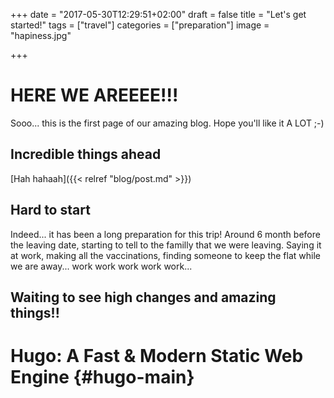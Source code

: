 +++
date = "2017-05-30T12:29:51+02:00"
draft = false
title = "Let's get started!"
tags = ["travel"]
categories = ["preparation"]
image = "hapiness.jpg"

+++

# HERE WE AREEEE!!!

Sooo... this is the first page of our amazing blog. Hope you'll like it A LOT ;-)

## Incredible things ahead
[Hah hahaah]({{< relref "blog/post.md" >}})

## Hard to start

Indeed... it has been a long preparation for this trip! Around 6 month before the leaving date, starting to tell to the familly that we were leaving.
Saying it at work, making all the vaccinations, finding someone to keep the flat while we are away... work work work work work...
## Waiting to see high changes and amazing things!!


# Hugo: A Fast & Modern Static Web Engine {#hugo-main}